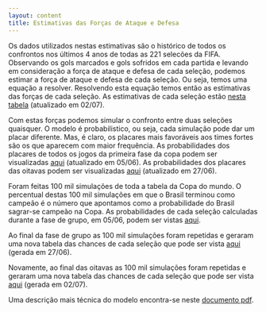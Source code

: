 ```yaml
---
layout: content
title: Estimativas das Forças de Ataque e Defesa
---
```


Os dados utilizados nestas estimativas são o histórico de todos os confrontos nos últimos 4 anos de todas as 221 selecões da FIFA. Observando os gols marcados e gols sofridos em cada partida e levando em consideração a força de ataque e defesa de cada seleção, podemos estimar a força de ataque e defesa de cada seleção. Ou seja, temos uma equação a resolver. Resolvendo esta equação temos então as estimativas das forças de cada seleção. As estimativas de cada seleção estão [nesta tabela](forcas.htm) (atualizado em 02/07).

Com estas forças podemos simular o confronto entre duas seleções quaisquer. O modelo é probabilistico, ou seja, cada simulação pode dar um placar diferente.  Mas, é claro, os placares mais favoráveis aos times fortes são os que aparecem com maior frequência. As probabilidades dos placares de todos os jogos da primeira fase da copa podem ser visualizadas [aqui](img/disputas/primeira_fase.htm) (atualizado em 05/06). As probabilidades dos placares das oitavas podem ser visualizadas [aqui](img/disputas/oitavas.htm) (atualizado em 27/06).

Foram feitas 100 mil simulações de toda a tabela da Copa do mundo. O percentual destas 100 mil simulações em que o Brasil terminou como campeão é o número que apontamos como a probabilidade do Brasil sagrar-se campeão na Copa.  As probabilidades de cada seleção calculadas durante a fase de grupo, em 05/06, podem ser vistas [aqui](probabilidades.htm).

Ao final da fase de grupo as 100 mil simulações foram repetidas e geraram uma nova tabela das chances de cada seleção que pode ser vista [aqui](probabilidades_copa_2014_apos_1fase.htm) (gerada em 27/06).

Novamente, ao final das oitavas as 100 mil simulações foram repetidas e geraram uma nova tabela das chances de cada seleção que pode ser vista [aqui](probabilidades_copa_2014_apos_oitavas.htm) (gerada em 02/07).

 
Uma descrição mais técnica do modelo encontra-se neste [documento pdf](files/previsoes_copa_2014.pdf).
